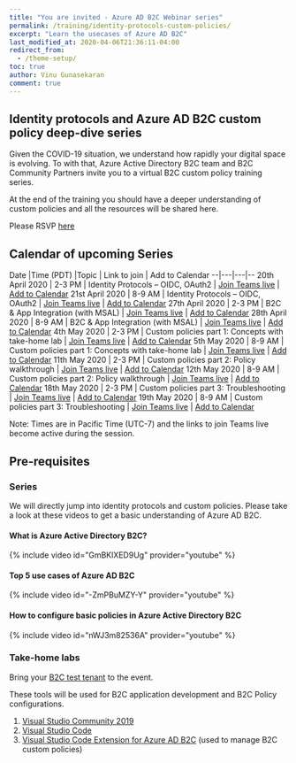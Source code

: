 ```yaml
---
title: "You are invited - Azure AD B2C Webinar series"
permalink: /training/identity-protocols-custom-policies/
excerpt: "Learn the usecases of Azure AD B2C"
last_modified_at: 2020-04-06T21:36:11-04:00
redirect_from:
  - /theme-setup/
toc: true
author: Vinu Gunasekaran
comment: true
---
```


## Identity protocols and Azure AD B2C custom policy deep-dive series

Given the COVID-19 situation, we understand how rapidly your digital space is evolving. To with that, Azure Active Directory B2C team and B2C Community Partners invite you to a virtual B2C custom policy training series.

At the end of the training you should have a deeper understanding of custom policies and all the resources will be shared here.

Please RSVP [here](http://aka.ms/B2Cprecallsurvey)

## Calendar of upcoming Series

Date  |Time (PDT)   |Topic   |  Link to join | Add to Calendar
--|---|---|--
20th April 2020  |  2-3 PM | Identity Protocols – OIDC, OAuth2  |  [Join Teams live](https://aka.ms/B2CWebinar-Week1-TimeZone1)  |[ Add to Calendar](https://awesomemining.blob.core.windows.net/azureadb2cseries/Identity%20Protocols%20%20OIDC%20OAuth2%20-%2020th%20April%202020%20-%202pm%20PDT.ics)
  21st April 2020 |  8-9 AM |  Identity Protocols – OIDC, OAuth2 |   [Join Teams live](https://aka.ms/B2CWebinar-Week1-TimeZone2) | [Add to Calendar](https://awesomemining.blob.core.windows.net/azureadb2cseries/Identity%20Protocols%20%20OIDC%20OAuth2%20-%2021st%20April%202020%20-%208am%20PDT.ics)
27th April 2020  |  2-3 PM |  B2C & App Integration (with MSAL) |   [Join Teams live](https://aka.ms/B2CWebinar-Week2-TimeZone1) | [Add to Calendar](https://awesomemining.blob.core.windows.net/azureadb2cseries/B2C%20%20App%20Integration%20with%20MSAL%20-%2027th%20April%202020%20-%202pm%20PDT.ics)
28th April 2020 |  8-9 AM |  B2C & App Integration (with MSAL) |   [Join Teams live](https://aka.ms/B2CWebinar-Week2-TimeZone2)  | [Add to Calendar](https://awesomemining.blob.core.windows.net/azureadb2cseries/B2C%20%20App%20Integration%20with%20MSAL%20-%2028th%20April%202020%20-%208am%20PDT.ics)
4th May 2020  |  2-3 PM |  Custom policies part 1: Concepts with take-home lab |   [Join Teams live](https://aka.ms/B2CWebinar-Week3-TimeZone1)  | [Add to Calendar](https://awesomemining.blob.core.windows.net/azureadb2cseries/Custom%20policies%20part%201%20Concepts%20with%20take-home%20lab%20-%204th%20May%202020%20-%202pm%20PDT.ics)
5th May 2020  |  8-9 AM |  Custom policies part 1: Concepts with take-home lab |   [Join Teams live](https://aka.ms/B2CWebinar-Week3-TimeZone2)  | [Add to Calendar](https://awesomemining.blob.core.windows.net/azureadb2cseries/Custom%20policies%20part%201%20Concepts%20with%20take-home%20lab%20-%205th%20May%202020%20-%208am%20PDT.ics)
11th May 2020  | 2-3 PM  | Custom policies part 2: Policy walkthrough    |   [Join Teams live](https://aka.ms/B2CWebinar-Week4-TimeZone1) | [Add to Calendar](https://awesomemining.blob.core.windows.net/azureadb2cseries/Custom%20policies%20part%202%20Policy%20walkthrough%20-%2011th%20May%202020%20-%202pm%20PDT.ics)
12th May 2020  |  8-9 AM |  Custom policies part 2: Policy walkthrough   |   [Join Teams live](https://aka.ms/B2CWebinar-Week4-TimeZone2) | [Add to Calendar](https://awesomemining.blob.core.windows.net/azureadb2cseries/Custom%20policies%20part%202%20Policy%20walkthrough%20-%2012th%20May%202020%20-%208am%20PDT.ics)
18th May 2020  |  2-3 PM | Custom policies part 3: Troubleshooting  |   [Join Teams live](https://aka.ms/B2CWebinar-Week5-TimeZone1)  | [Add to Calendar](https://awesomemining.blob.core.windows.net/azureadb2cseries/Custom%20policies%20part%203%20Troubleshooting%20-%2018th%20May%202020%20-%202pm%20PDT.ics)
19th May 2020  | 8-9 AM  |  Custom policies part 3: Troubleshooting |   [Join Teams live](https://aka.ms/B2CWebinar-Week5-TimeZone2)  | [Add to Calendar](https://awesomemining.blob.core.windows.net/azureadb2cseries/Custom%20policies%20part%203%20Troubleshooting%20-%2019th%20May%202020%20-%208am%20PDT.ics)

Note: Times are in Pacific Time (UTC-7)  and the links to join Teams live become active during the session.

## Pre-requisites

### Series

We will directly jump into identity protocols and custom policies. Please take a look at these videos to get a basic understanding of Azure AD B2C.

#### What is Azure Active Directory B2C?
{% include video id="GmBKlXED9Ug" provider="youtube" %}

#### Top 5 use cases of Azure AD B2C
{% include video id="-ZmPBuMZY-Y" provider="youtube" %}

#### How to configure basic policies in Azure Active Directory B2C
{% include video id="nWJ3m82536A" provider="youtube" %}


### Take-home labs
Bring your [B2C test tenant](https://docs.microsoft.com/en-us/azure/active-directory-b2c/tutorial-create-tenant) to the event.

These tools will be used for B2C application development and B2C Policy configurations.
1. [Visual Studio Community 2019](https://visualstudio.microsoft.com/thank-you-downloading-visual-studio/?sku=Community&rel=16)
2. [Visual Studio Code](https://code.visualstudio.com/download)
3. [Visual Studio Code Extension for Azure AD B2C](https://marketplace.visualstudio.com/items?itemName=AzureADB2CTools.aadb2c) (used to manage B2C custom policies)
